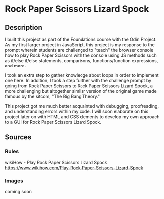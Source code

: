 # Rock Paper Scissors Lizard Spock

## Description

I built this project as part of the Foundations course with the Odin Project. As my first larger project in JavaScript, this project is my response to the prompt wherein students are challenged to "teach" the browser console how to play Rock Paper Scissors with the console using JS methods such as if/else if/else statements, comparisons, functions/function expressions, and more. 

I took an extra step to gather knowledge about loops in order to implement one here. In addition, I took a step further with the challenge prompt by 
going from Rock Paper Scissors to Rock Paper Scissors Lizard Spock, a more
challenging but altogether similar version of the original game made famous by the sitcom, "The Big Bang Theory."

This project got me much better acquainted with debugging, proofreading, and understanding errors within my code. I will soon elaborate on this project later on with HTML and CSS elements to develop my own approach to a GUI for Rock Paper Scissors Lizard Spock.

## Sources
### Rules
wikiHow - Play Rock Paper Scissors Lizard Spock
    https://www.wikihow.com/Play-Rock-Paper-Scissors-Lizard-Spock

### Images
coming soon
    
